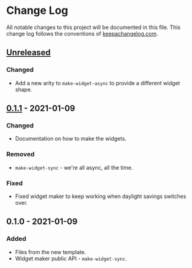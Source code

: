 # Change Log
All notable changes to this project will be documented in this file. This change log follows the conventions of [keepachangelog.com](http://keepachangelog.com/).

## [Unreleased]
### Changed
- Add a new arity to `make-widget-async` to provide a different widget shape.

## [0.1.1] - 2021-01-09
### Changed
- Documentation on how to make the widgets.

### Removed
- `make-widget-sync` - we're all async, all the time.

### Fixed
- Fixed widget maker to keep working when daylight savings switches over.

## 0.1.0 - 2021-01-09
### Added
- Files from the new template.
- Widget maker public API - `make-widget-sync`.

[Unreleased]: https://github.com/your-name/sjs/compare/0.1.1...HEAD
[0.1.1]: https://github.com/your-name/sjs/compare/0.1.0...0.1.1

